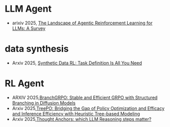 # LLM Agent 

- arixiv 2025, [The Landscape of Agentic Reinforcement Learning for LLMs: A Survey](https://arxiv.org/pdf/2509.02547)



# data synthesis
- Arxiv 2025, [Synthetic Data RL: Task Definition Is All You Need](https://arxiv.org/pdf/2505.17063)




# RL Agent
- ARXIV 2O25,[BranchGRPO: Stable and Efficient GRPO with Structured Branching in Diffusion Models](https://arxiv.org/abs/2509.06040)
- Arxiv 2025,[TreePO: Bridging the Gap of Policy Optimization and Efficacy and Inference Efficiency with Heuristic Tree-based Modeling](https://arxiv.org/abs/2508.17445)
- Arxiv 2025,[Thought Anchors: which LLM Reasoning steps matter?](https://arxiv.org/abs/2506.19143)

